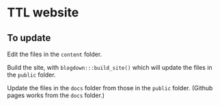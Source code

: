 # TTL website

## To update

Edit the files in the `content` folder.

Build the site, with `blogdown:::build_site()` which will update the files in the `public` folder.

Update the files in the `docs` folder from those in the `public` folder. (Github pages works from the `docs` folder.)
